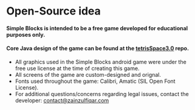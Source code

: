 # Open-Source idea
#### Simple Blocks is intended to be a free game developed for educational purposes only.
#### Core Java design of the game can be found at the [tetrisSpace3.0](https://github.com/agentzzk/tetrisSpace3.0) repo.

- All graphics used in the Simple Blocks android game were under the free use license at the time of creating this game.
- All screens of the game are custom-designed and orignal.
- Fonts used throughout the game: Calibri, Amatic (SIL Open Font License).
- For additional questions/concerns regarding legal issues, contact the developer: contact@zainzulfiqar.com
